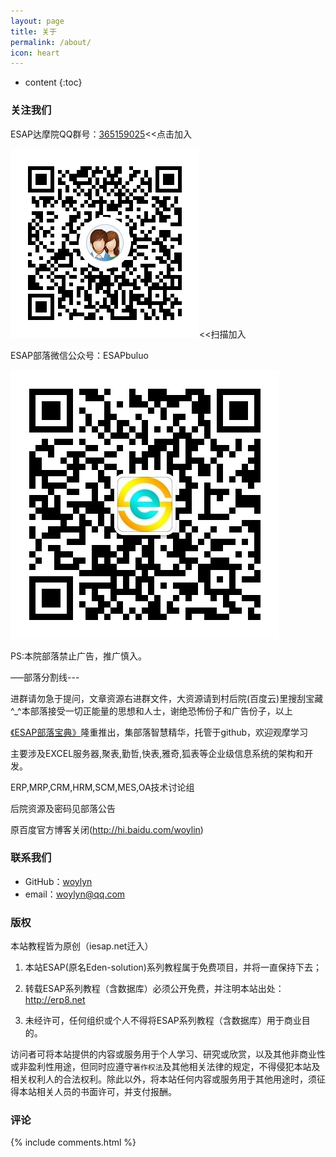 ```yaml
---
layout: page
title: 关于
permalink: /about/
icon: heart
---
```


* content
{:toc}

### 关注我们
ESAP达摩院QQ群号：[365159025](http://shang.qq.com/wpa/qunwpa?idkey=130e97346aa11da4690999c9c91e3350e8673cb9c8fcf5df7c8f11d78ee73522)<<点击加入

![](/img/qqq.png)<<扫描加入

ESAP部落微信公众号：ESAPbuluo

![](/img/wx.jpg)

PS:本院部落禁止广告，推广慎入。

—–部落分割线---

进群请勿急于提问，文章资源右进群文件，大资源请到村后院(百度云)里搜刮宝藏^_^本部落接受一切正能量的思想和人士，谢绝恐怖份子和广告份子，以上

[《ESAP部落宝典》](http://vnv.gitee.io/esbook)隆重推出，集部落智慧精华，托管于github，欢迎观摩学习

主要涉及EXCEL服务器,聚表,勤哲,快表,雅奇,狐表等企业级信息系统的架构和开发。

ERP,MRP,CRM,HRM,SCM,MES,OA技术讨论组

后院资源及密码见部落公告

原百度官方博客关闭(http://hi.baidu.com/woylin)

### 联系我们

* GitHub：[woylyn](https://github.com/esap)
* email：woylyn@qq.com

### 版权

本站教程皆为原创（iesap.net迁入）

1. 本站ESAP(原名Eden-solution)系列教程属于免费项目，并将一直保持下去；

2. 转载ESAP系列教程（含数据库）必须公开免费，并注明本站出处：http://erp8.net

3. 未经许可，任何组织或个人不得将ESAP系列教程（含数据库）用于商业目的。

访问者可将本站提供的内容或服务用于个人学习、研究或欣赏，以及其他非商业性或非盈利性用途，但同时应遵守`著作权法`及其他相关法律的规定，不得侵犯本站及相关权利人的合法权利。除此以外，将本站任何内容或服务用于其他用途时，须征得本站相关人员的书面许可，并支付报酬。

### 评论

{% include comments.html %}
